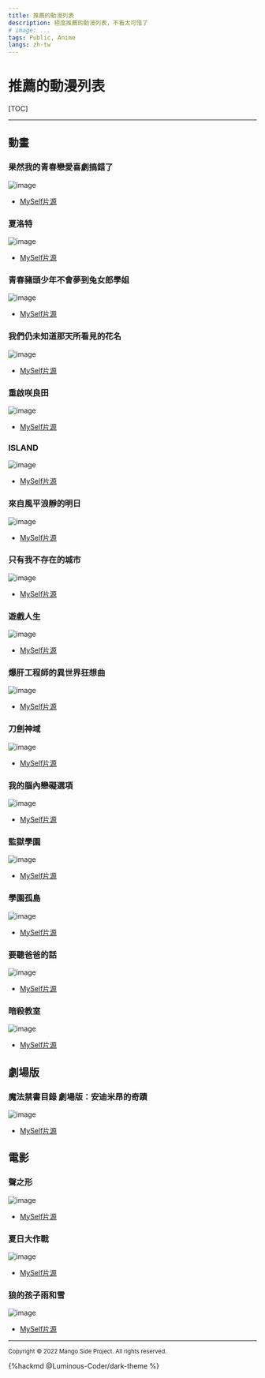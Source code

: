 ```yaml
---
title: 推薦的動漫列表
description: 極度推薦的動漫列表，不看太可惜了
# image: ...
tags: Public, Anime
langs: zh-tw
---
```


# 推薦的動漫列表

[TOC]

---

<!--
### {XXX}
![image](https://raw.githubusercontent.com/EvanHsieh0415/Personal-Gallery/main/src/Recommend-Anime/img/{XXX}.jpg)
- [MySelf片源](https://myself-bbs.com/thread-{YYY}-1-1.html)
-->

## 動畫

### 果然我的青春戀愛喜劇搞錯了
![image](https://raw.githubusercontent.com/EvanHsieh0415/Personal-Gallery/main/src/Recommend-Anime/img/果然我的青春戀愛喜劇搞錯了.jpg)
- [MySelf片源](https://myself-bbs.com/thread-45805-1-1.html)

### 夏洛特
![image](https://raw.githubusercontent.com/EvanHsieh0415/Personal-Gallery/main/src/Recommend-Anime/img/夏洛特.jpg)
- [MySelf片源](https://myself-bbs.com/thread-43883-1-1.html)

### 青春豬頭少年不會夢到兔女郎學姐
![image](https://raw.githubusercontent.com/EvanHsieh0415/Personal-Gallery/main/src/Recommend-Anime/img/青春豬頭少年不會夢到兔女郎學姐.jpg)
- [MySelf片源](https://myself-bbs.com/thread-45805-1-1.html)

### 我們仍未知道那天所看見的花名
![image](https://raw.githubusercontent.com/EvanHsieh0415/Personal-Gallery/main/src/Recommend-Anime/img/我們仍未知道那天所看見的花名.jpg)
- [MySelf片源](https://myself-bbs.com/thread-43617-1-1.html)

### 重啟咲良田
![image](https://raw.githubusercontent.com/EvanHsieh0415/Personal-Gallery/main/src/Recommend-Anime/img/重啟咲良田.jpg)
- [MySelf片源](https://myself-bbs.com/thread-42261-1-1.html)

### ISLAND
![image](https://raw.githubusercontent.com/EvanHsieh0415/Personal-Gallery/main/src/Recommend-Anime/img/ISLAND.jpg)
- [MySelf片源](https://myself-bbs.com/thread-44253-1-1.html)

### 來自風平浪靜的明日
![image](https://raw.githubusercontent.com/EvanHsieh0415/Personal-Gallery/main/src/Recommend-Anime/img/來自風平浪靜的明日.jpg)
- [MySelf片源](https://myself-bbs.com/thread-43945-1-1.html)

### 只有我不存在的城市
![image](https://raw.githubusercontent.com/EvanHsieh0415/Personal-Gallery/main/src/Recommend-Anime/img/只有我不存在的城市.jpg)
- [MySelf片源](https://myself-bbs.com/thread-40001-1-1.html)

### 遊戲人生
![image](https://raw.githubusercontent.com/EvanHsieh0415/Personal-Gallery/main/src/Recommend-Anime/img/遊戲人生.jpg)
- [MySelf片源](https://myself-bbs.com/thread-34363-1-1.html)

### 爆肝工程師的異世界狂想曲
![image](https://raw.githubusercontent.com/EvanHsieh0415/Personal-Gallery/main/src/Recommend-Anime/img/爆肝工程師的異世界狂想曲.jpg)
- [MySelf片源](https://myself-bbs.com/thread-43500-1-1.html)

### 刀劍神域
![image](https://raw.githubusercontent.com/EvanHsieh0415/Personal-Gallery/main/src/Recommend-Anime/img/刀劍神域.jpg)
- [MySelf片源](https://myself-bbs.com/thread-43663-1-1.html)

### 我的腦內戀礙選項
![image](https://raw.githubusercontent.com/EvanHsieh0415/Personal-Gallery/main/src/Recommend-Anime/img/我的腦內戀礙選項.jpg)
- [MySelf片源](https://myself-bbs.com/thread-43709-1-1.html)

### 監獄學園
![image](https://raw.githubusercontent.com/EvanHsieh0415/Personal-Gallery/main/src/Recommend-Anime/img/監獄學園.jpg)
- [MySelf片源](https://myself-bbs.com/thread-43731-1-1.html)

### 學園孤島
![image](https://raw.githubusercontent.com/EvanHsieh0415/Personal-Gallery/main/src/Recommend-Anime/img/學園孤島.jpg)
- [MySelf片源](https://myself-bbs.com/thread-43936-1-1.html)

### 要聽爸爸的話
![image](https://raw.githubusercontent.com/EvanHsieh0415/Personal-Gallery/main/src/Recommend-Anime/img/要聽爸爸的話.jpg)
- [MySelf片源](https://myself-bbs.com/thread-43940-1-1.html)

### 暗殺教室
![image](https://raw.githubusercontent.com/EvanHsieh0415/Personal-Gallery/main/src/Recommend-Anime/img/暗殺教室.jpg)
- [MySelf片源](https://myself-bbs.com/thread-44007-1-1.html)


## 劇場版

### 魔法禁書目錄 劇場版：安迪米昂的奇蹟
![image](https://raw.githubusercontent.com/EvanHsieh0415/Personal-Gallery/main/src/Recommend-Anime/img/魔法禁書目錄%20劇場版：安迪米昂的奇蹟.jpg)
- [MySelf片源](https://myself-bbs.com/thread-43636-1-1.html)

## 電影

### 聲之形
![image](https://raw.githubusercontent.com/EvanHsieh0415/Personal-Gallery/main/src/Recommend-Anime/img/聲之形.jpg)
- [MySelf片源](https://myself-bbs.com/thread-42439-1-93.html)

### 夏日大作戰
![image](https://raw.githubusercontent.com/EvanHsieh0415/Personal-Gallery/main/src/Recommend-Anime/img/夏日大作戰.jpg)
- [MySelf片源](https://myself-bbs.com/thread-43601-1-1.html)

### 狼的孩子雨和雪
![image](https://raw.githubusercontent.com/EvanHsieh0415/Personal-Gallery/main/src/Recommend-Anime/img/狼的孩子雨和雪.jpg)
- [MySelf片源](https://myself-bbs.com/thread-43831-1-1.html)

---

<small>Copyright © 2022 Mango Side Project. All rights reserved.</small>

{%hackmd @Luminous-Coder/dark-theme %}
<!-- the theme made by Luminous-Coder -->